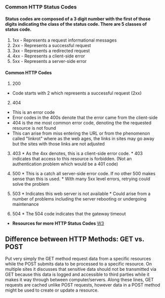 ### Common HTTP Status Codes

#### Status codes are composed of a 3 digit number with the first of those digits indicating the class of the status code.  There are 5 classes of status code.
  1. 1xx - Represents a request informational messages
  2. 2xx - Represents a successful request
  3. 3xx - Represents a redirected request
  4. 4xx - Represents a client-side error
  5. 5xx - Represents a server-side error

#### Common HTTP Codes

1. 200
  * Code starts with 2 which represents a successful request (2xx)

2. 404
  * This is an error code
  * Error codes in the 400s denote that the error came from the client-side
  * 404 is the me most common error code, denoting the the requested resource is not found
  * This can arise from miss entering the URL or from the phenomenon called "linkrot" where as the web ages, the links in sites may go away but the sites with those links are not adjusted

  3. 403
    * As the 4xx denotes, this is a client-side error code.
    * 403 indicates that access to this resource is forbidden.  (Not an authentication problem which would be a 401 code)

  4. 500
    * This is a catch all server-side error code.  If no other 500 makes sense than this is used.
    * With many 5xx level errors, retrying could solve the problem

  5. 503
    * Indicates this web server is not available
    * Could arise from a number of problems including the server rebooting or undergoing maintenance

  6. 504
    * The 504 code indicates that the gateway timeout

* **Resources for more HTTP Status Codes**
[W3](https://www.w3.org/Protocols/rfc2616/rfc2616-sec10.htmls)

## Difference between HTTP Methods: GET vs. POST

Put very simply the GET method request data from a specific resources while the POST submits data to be processed to a specific resource.  On multiple sites it discusses that sensitive data should not be transmitted via GET because this data is logged and accessible to third parties while it makes it way through between computer/servers.  Along these lines, GET requests are cached unlike POST requests, however data in a POST method might be used to create or update a resource.